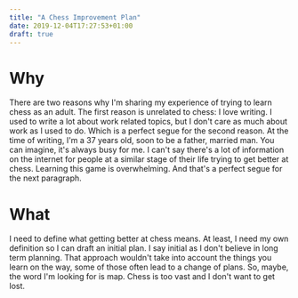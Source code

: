 ```yaml
---
title: "A Chess Improvement Plan"
date: 2019-12-04T17:27:53+01:00
draft: true
---
```


# Why

There are two reasons why I'm sharing my experience of trying to learn chess as
an adult. The first reason is unrelated to chess: I love writing. I used to
write a lot about work related topics, but I don't care as much about work as I
used to do. Which is a perfect segue for the second reason. At the time of
writing, I'm a 37 years old, soon to be a father, married man. You can imagine,
it's always busy for me. I can't say there's a lot of information on the
internet for people at a similar stage of their life trying to get better at
chess. Learning this game is overwhelming. And that's a perfect segue for the
next paragraph.

# What

I need to define what getting better at chess means. At least, I need my own
definition so I can draft an initial plan. I say initial as I don't believe in
long term planning. That approach wouldn't take into account the things you
learn on the way, some of those often lead to a change of plans. So, maybe, the
word I'm  looking for is map. Chess is too vast and I don't want to get lost.
